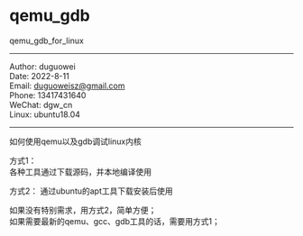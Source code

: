 # qemu_gdb
qemu_gdb_for_linux

******************************************************************************************************  
Author: duguowei  
Date: 2022-8-11  
Email: duguoweisz@gmail.com  
Phone: 13417431640  
WeChat: dgw_cn  
Linux: ubuntu18.04  
******************************************************************************************************  
如何使用qemu以及gdb调试linux内核

方式1：  
各种工具通过下载源码，并本地编译使用

方式2：
通过ubuntu的apt工具下载安装后使用


如果没有特别需求，用方式2，简单方便；  
如果需要最新的qemu、gcc、gdb工具的话，需要用方式1；  
